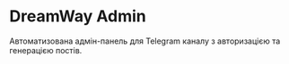 # DreamWay Admin

Автоматизована адмін-панель для Telegram каналу з авторизацією та генерацією постів.
